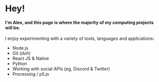 # Hey!
#### I'm Alex, and this page is where the majority of my computing projects will be.

I enjoy experimenting with a variety of tools, languages and applications:
- Node.js
- Git (*duh*)
- React JS & Native
- Python
- Working with social APIs (eg, Discord & Twitter) 
- Processing / p5.js
